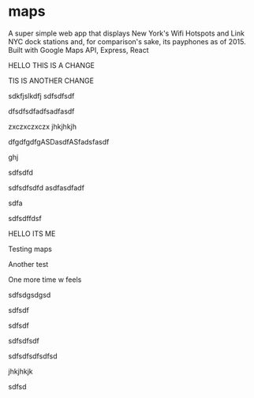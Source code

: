 # maps
A super simple web app that displays New York's Wifi Hotspots and Link NYC dock stations and, for comparison's sake, its payphones as of 2015.
Built with Google Maps API, Express, React


HELLO THIS IS A CHANGE

TIS IS ANOTHER CHANGE



sdkfjslkdfj
sdfsdfsdf


dfsdfsdfadfsadfasdf

zxczxczxczx
jhkjhkjh


dfgdfgdfgASDasdfASfadsfasdf

ghj

sdfsdfd


sdfsdfsdfd
asdfasdfadf


sdfa

sdfsdffdsf

HELLO ITS ME



Testing maps

Another test

One more time w feels

sdfsdgsdgsd

sdfsdf


sdfsdf

sdfsdfsdf


sdfsdfsdfsdfsd


jhkjhkjk

sdfsd
